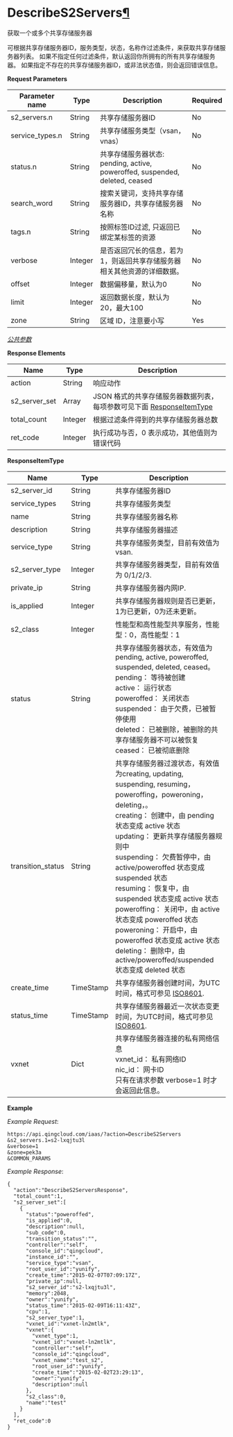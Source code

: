 ---
---

# DescribeS2Servers[¶](#describes2servers "永久链接至标题")

获取一个或多个共享存储服务器

可根据共享存储服务器ID，服务类型，状态，名称作过滤条件，来获取共享存储服务器列表。 如果不指定任何过滤条件，默认返回你所拥有的所有共享存储服务器。 如果指定不存在的共享存储服务器ID，或非法状态值，则会返回错误信息。

**Request Parameters**

| Parameter name | Type | Description | Required |
| --- | --- | --- | --- |
| s2_servers.n | String | 共享存储服务器ID | No |
| service_types.n | String | 共享存储服务类型（vsan，vnas） | No |
| status.n | String | 共享存储服务器状态: pending, active, poweroffed, suspended, deleted, ceased | No |
| search_word | String | 搜索关键词，支持共享存储服务器ID，共享存储服务器名称 | No |
| tags.n | String | 按照标签ID过滤, 只返回已绑定某标签的资源 | No |
| verbose | Integer | 是否返回冗长的信息，若为1，则返回共享存储服务器相关其他资源的详细数据。 | No |
| offset | Integer | 数据偏移量，默认为0 | No |
| limit | Integer | 返回数据长度，默认为20，最大100 | No |
| zone | String | 区域 ID，注意要小写 | Yes |

[_公共参数_](../../common/parameters.html#api-common-parameters)

**Response Elements**

| Name | Type | Description |
| --- | --- | --- |
| action | String | 响应动作 |
| s2_server_set | Array | JSON 格式的共享存储服务器数据列表，每项参数可见下面 [ResponseItemType](#responseitemtype) |
| total_count | Integer | 根据过滤条件得到的共享存储服务器总数 |
| ret_code | Integer | 执行成功与否，0 表示成功，其他值则为错误代码 |

**ResponseItemType**

| Name | Type | Description |
| --- | --- | --- |
| s2_server_id | String | 共享存储服务器ID |
| service_types | String | 共享存储服务类型 |
| name | String | 共享存储服务器名称 |
| description | String | 共享存储服务器描述 |
| service_type | String | 共享存储服务类型，目前有效值为 vsan. |
| s2_server_type | Integer | 共享存储服务器类型，目前有效值为 0/1/2/3. |
| private_ip | String | 共享存储服务器内网IP. |
| is_applied | Integer | 共享存储服务器规则是否已更新，1为已更新，0为还未更新。 |
| s2_class | Integer | 性能型和高性能型共享服务，性能型：0，高性能型：1 |
| status | String | 共享存储服务器状态，有效值为pending, active, poweroffed, suspended, deleted, ceased。<br/>pending： 等待被创建<br/>active： 运行状态<br/>poweroffed： 关闭状态<br/>suspended： 由于欠费，已被暂停使用<br/>deleted： 已被删除，被删除的共享存储服务器不可以被恢复<br/>ceased： 已被彻底删除 |
| transition_status | String | 共享存储服务器过渡状态，有效值为creating, updating, suspending, resuming，poweroffing，poweroning，deleting，。<br/>creating： 创建中，由 pending 状态变成 active 状态<br/>updating： 更新共享存储服务器规则中<br/>suspending： 欠费暂停中，由 active/poweroffed 状态变成 suspended 状态<br/>resuming： 恢复中，由 suspended 状态变成 active 状态<br/>poweroffing： 关闭中，由 active 状态变成 poweroffed 状态<br/>poweroning： 开启中，由 poweroffed 状态变成 active 状态<br/>deleting： 删除中，由 active/poweroffed/suspended 状态变成 deleted 状态 |
| create_time | TimeStamp | 共享存储服务器创建时间，为UTC时间，格式可参见 [ISO8601](http://www.w3.org/TR/NOTE-datetime). |
| status_time | TimeStamp | 共享存储服务器最近一次状态变更时间，为UTC时间，格式可参见 [ISO8601](http://www.w3.org/TR/NOTE-datetime). |
| vxnet | Dict | 共享存储服务器连接的私有网络信息<br/>vxnet_id： 私有网络ID<br/>nic_id： 网卡ID<br/>只有在请求参数 verbose=1 时才会返回此信息。 |

**Example**

_Example Request_:

```
https://api.qingcloud.com/iaas/?action=DescribeS2Servers
&s2_servers.1=s2-lxqjtu3l
&verbose=1
&zone=pek3a
&COMMON_PARAMS
```

_Example Response_:

```
{
  "action":"DescribeS2ServersResponse",
  "total_count":1,
  "s2_server_set":[
    {
      "status":"poweroffed",
      "is_applied":0,
      "description":null,
      "sub_code":0,
      "transition_status":"",
      "controller":"self",
      "console_id":"qingcloud",
      "instance_id":"",
      "service_type":"vsan",
      "root_user_id":"yunify",
      "create_time":"2015-02-07T07:09:17Z",
      "private_ip":null,
      "s2_server_id":"s2-lxqjtu3l",
      "memory":2048,
      "owner":"yunify",
      "status_time":"2015-02-09T16:11:43Z",
      "cpu":1,
      "s2_server_type":1,
      "vxnet_id":"vxnet-ln2mtlk",
      "vxnet":{
        "vxnet_type":1,
        "vxnet_id":"vxnet-ln2mtlk",
        "controller":"self",
        "console_id":"qingcloud",
        "vxnet_name":"test_s2",
        "root_user_id":"yunify",
        "create_time":"2015-02-02T23:29:13",
        "owner":"yunify",
        "description":null
      },
      "s2_class":0,
      "name":"test"
    }
  ],
  "ret_code":0
}
```
